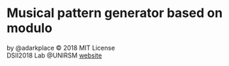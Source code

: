 # Musical pattern generator based on modulo

by @adarkplace © 2018 MIT License  
DSII2018 Lab @UNIRSM [website](http://dsii-2018-unirsm.github.io)
